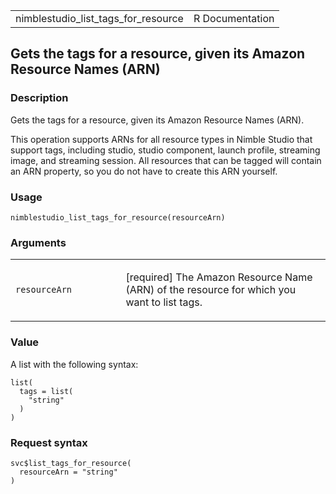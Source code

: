 <table style="width: 100%;">
<tbody>
<tr class="odd">
<td>nimblestudio_list_tags_for_resource</td>
<td style="text-align: right;">R Documentation</td>
</tr>
</tbody>
</table>

## Gets the tags for a resource, given its Amazon Resource Names (ARN)

### Description

Gets the tags for a resource, given its Amazon Resource Names (ARN).

This operation supports ARNs for all resource types in Nimble Studio
that support tags, including studio, studio component, launch profile,
streaming image, and streaming session. All resources that can be tagged
will contain an ARN property, so you do not have to create this ARN
yourself.

### Usage

    nimblestudio_list_tags_for_resource(resourceArn)

### Arguments

<table>
<colgroup>
<col style="width: 35%" />
<col style="width: 65%" />
</colgroup>
<tbody>
<tr class="odd">
<td><code
id="nimblestudio_list_tags_for_resource_:_resourceArn">resourceArn</code></td>
<td><p>[required] The Amazon Resource Name (ARN) of the resource for
which you want to list tags.</p></td>
</tr>
</tbody>
</table>

### Value

A list with the following syntax:

    list(
      tags = list(
        "string"
      )
    )

### Request syntax

    svc$list_tags_for_resource(
      resourceArn = "string"
    )
